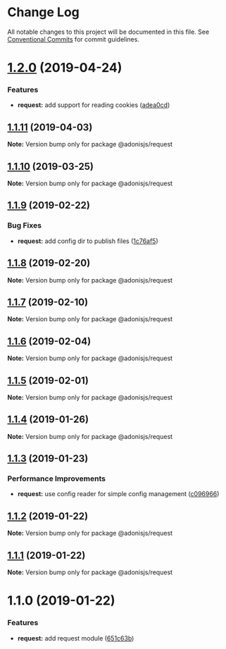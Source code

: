 # Change Log

All notable changes to this project will be documented in this file.
See [Conventional Commits](https://conventionalcommits.org) for commit guidelines.

# [1.2.0](https://github.com/adonisjs/adonis-framework/tree/master/packages/request/compare/@adonisjs/request@1.1.11...@adonisjs/request@1.2.0) (2019-04-24)


### Features

* **request:** add support for reading cookies ([adea0cd](https://github.com/adonisjs/adonis-framework/tree/master/packages/request/commit/adea0cd))





## [1.1.11](https://github.com/adonisjs/adonis-framework/tree/master/packages/request/compare/@adonisjs/request@1.1.10...@adonisjs/request@1.1.11) (2019-04-03)

**Note:** Version bump only for package @adonisjs/request





## [1.1.10](https://github.com/adonisjs/adonis-framework/tree/master/packages/request/compare/@adonisjs/request@1.1.9...@adonisjs/request@1.1.10) (2019-03-25)

**Note:** Version bump only for package @adonisjs/request





## [1.1.9](https://github.com/adonisjs/adonis-framework/tree/master/packages/request/compare/@adonisjs/request@1.1.8...@adonisjs/request@1.1.9) (2019-02-22)


### Bug Fixes

* **request:** add config dir to publish files ([1c76af5](https://github.com/adonisjs/adonis-framework/tree/master/packages/request/commit/1c76af5))





## [1.1.8](https://github.com/adonisjs/adonis-framework/tree/master/packages/request/compare/@adonisjs/request@1.1.7...@adonisjs/request@1.1.8) (2019-02-20)

**Note:** Version bump only for package @adonisjs/request





## [1.1.7](https://github.com/adonisjs/adonis-framework/tree/master/packages/request/compare/@adonisjs/request@1.1.6...@adonisjs/request@1.1.7) (2019-02-10)

**Note:** Version bump only for package @adonisjs/request





## [1.1.6](https://github.com/adonisjs/adonis-framework/tree/master/packages/request/compare/@adonisjs/request@1.1.5...@adonisjs/request@1.1.6) (2019-02-04)

**Note:** Version bump only for package @adonisjs/request





## [1.1.5](https://github.com/adonisjs/adonis-framework/tree/master/packages/request/compare/@adonisjs/request@1.1.4...@adonisjs/request@1.1.5) (2019-02-01)

**Note:** Version bump only for package @adonisjs/request





## [1.1.4](https://github.com/adonisjs/adonis-framework/tree/master/packages/request/compare/@adonisjs/request@1.1.3...@adonisjs/request@1.1.4) (2019-01-26)

**Note:** Version bump only for package @adonisjs/request





## [1.1.3](https://github.com/adonisjs/adonis-framework/tree/master/packages/request/compare/@adonisjs/request@1.1.2...@adonisjs/request@1.1.3) (2019-01-23)


### Performance Improvements

* **request:** use config reader for simple config management ([c096966](https://github.com/adonisjs/adonis-framework/tree/master/packages/request/commit/c096966))





## [1.1.2](https://github.com/adonisjs/adonis-framework/tree/master/packages/request/compare/@adonisjs/request@1.1.1...@adonisjs/request@1.1.2) (2019-01-22)

**Note:** Version bump only for package @adonisjs/request





## [1.1.1](https://github.com/adonisjs/adonis-framework/tree/master/packages/request/compare/@adonisjs/request@1.1.0...@adonisjs/request@1.1.1) (2019-01-22)

**Note:** Version bump only for package @adonisjs/request





# 1.1.0 (2019-01-22)


### Features

* **request:** add request module ([651c63b](https://github.com/adonisjs/adonis-framework/tree/master/packages/request/commit/651c63b))
